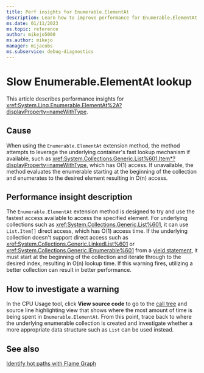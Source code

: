 ```yaml
---
title: Perf insights for Enumerable.ElementAt
description: Learn how to improve performance for Enumerable.ElementAt.
ms.date: 01/11/2023
ms.topic: reference
author: mikejo5000
ms.author: mikejo
manager: mijacobs
ms.subservice: debug-diagnostics
---
```


# Slow Enumerable.ElementAt lookup

This article describes performance insights for <xref:System.Linq.Enumerable.ElementAt%2A?displayProperty=nameWithType>.

## Cause

When using the `Enumerable.ElementAt` extension method, the method attempts to leverage the underlying container's fast lookup mechanism if available, such as <xref:System.Collections.Generic.List%601.Item*?displayProperty=nameWithType>, which has O(1) access. If unavailable, the method evaluates the enumerable starting at the beginning of the collection and enumerates to the desired element resulting in O(n) access.

## Performance insight description

The `Enumerable.ElementAt` extension method is designed to try and use the fastest access available to access the specified element. For underlying collections such as <xref:System.Collections.Generic.List%601>, it can use `List.Item[]` direct access, which has O(1) access time. If the underlying collection doesn't support direct access such as <xref:System.Collections.Generic.LinkedList%601> or <xref:System.Collections.Generic.IEnumerable%601> from a [yield statement](/dotnet/csharp/language-reference/statements/yield), it must start at the beginning of the collection and iterate through to the desired index, resulting in O(n) lookup time. If this warning fires, utilizing a better collection can result in better performance.

## How to investigate a warning

In the CPU Usage tool, click **View source code** to go to the [call tree](../profiling/cpu-usage.md#BKMK_Call_tree_structure) and source line highlighting view that shows where the most amount of time is being spent in `Enumerable.ElementAt`. From this point, trace back to where the underlying enumerable collection is created and investigate whether a more appropriate data structure such as `List` can be used instead.

## See also

[Identify hot paths with Flame Graph](../profiling/flame-graph.md)
